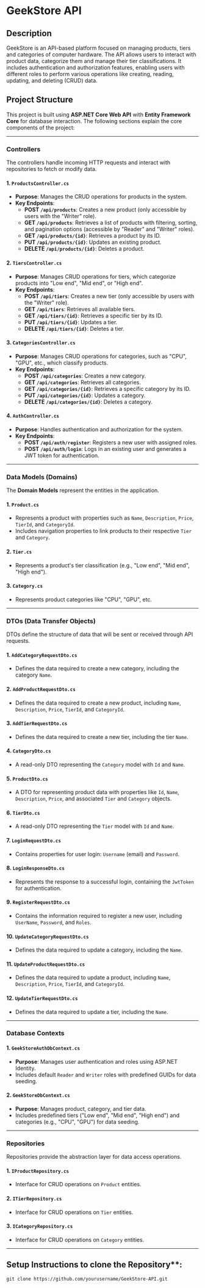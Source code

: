 # GeekStore API

## Description
GeekStore is an API-based platform focused on managing products, tiers and categories of computer hardware. The API allows users to interact with product data, categorize them and manage their tier classifications. It includes authentication and authorization features, enabling users with different roles to perform various operations like creating, reading, updating, and deleting (CRUD) data.

## Project Structure

This project is built using **ASP.NET Core Web API** with **Entity Framework Core** for database interaction. The following sections explain the core components of the project:

---

### **Controllers**

The controllers handle incoming HTTP requests and interact with repositories to fetch or modify data.

#### 1. `ProductsController.cs`
- **Purpose**: Manages the CRUD operations for products in the system.
- **Key Endpoints**:
  - **POST `/api/products`**: Creates a new product (only accessible by users with the "Writer" role).
  - **GET `/api/products`**: Retrieves a list of products with filtering, sorting, and pagination options (accessible by "Reader" and "Writer" roles).
  - **GET `/api/products/{id}`**: Retrieves a product by its ID.
  - **PUT `/api/products/{id}`**: Updates an existing product.
  - **DELETE `/api/products/{id}`**: Deletes a product.

#### 2. `TiersController.cs`
- **Purpose**: Manages CRUD operations for tiers, which categorize products into "Low end", "Mid end", or "High end".
- **Key Endpoints**:
  - **POST `/api/tiers`**: Creates a new tier (only accessible by users with the "Writer" role).
  - **GET `/api/tiers`**: Retrieves all available tiers.
  - **GET `/api/tiers/{id}`**: Retrieves a specific tier by its ID.
  - **PUT `/api/tiers/{id}`**: Updates a tier.
  - **DELETE `/api/tiers/{id}`**: Deletes a tier.

#### 3. `CategoriesController.cs`
- **Purpose**: Manages CRUD operations for categories, such as "CPU", "GPU", etc., which classify products.
- **Key Endpoints**:
  - **POST `/api/categories`**: Creates a new category.
  - **GET `/api/categories`**: Retrieves all categories.
  - **GET `/api/categories/{id}`**: Retrieves a specific category by its ID.
  - **PUT `/api/categories/{id}`**: Updates a category.
  - **DELETE `/api/categories/{id}`**: Deletes a category.

#### 4. `AuthController.cs`
- **Purpose**: Handles authentication and authorization for the system.
- **Key Endpoints**:
  - **POST `/api/auth/register`**: Registers a new user with assigned roles.
  - **POST `/api/auth/login`**: Logs in an existing user and generates a JWT token for authentication.

---

### **Data Models (Domains)**

The **Domain Models** represent the entities in the application.

#### 1. `Product.cs`
- Represents a product with properties such as `Name`, `Description`, `Price`, `TierId`, and `CategoryId`.
- Includes navigation properties to link products to their respective `Tier` and `Category`.

#### 2. `Tier.cs`
- Represents a product's tier classification (e.g., "Low end", "Mid end", "High end").

#### 3. `Category.cs`
- Represents product categories like "CPU", "GPU", etc.

---

### **DTOs (Data Transfer Objects)**

DTOs define the structure of data that will be sent or received through API requests.

#### 1. `AddCategoryRequestDto.cs`
- Defines the data required to create a new category, including the category `Name`.

#### 2. `AddProductRequestDto.cs`
- Defines the data required to create a new product, including `Name`, `Description`, `Price`, `TierId`, and `CategoryId`.

#### 3. `AddTierRequestDto.cs`
- Defines the data required to create a new tier, including the tier `Name`.

#### 4. `CategoryDto.cs`
- A read-only DTO representing the `Category` model with `Id` and `Name`.

#### 5. `ProductDto.cs`
- A DTO for representing product data with properties like `Id`, `Name`, `Description`, `Price`, and associated `Tier` and `Category` objects.

#### 6. `TierDto.cs`
- A read-only DTO representing the `Tier` model with `Id` and `Name`.

#### 7. `LoginRequestDto.cs`
- Contains properties for user login: `Username` (email) and `Password`.

#### 8. `LoginResponseDto.cs`
- Represents the response to a successful login, containing the `JwtToken` for authentication.

#### 9. `RegisterRequestDto.cs`
- Contains the information required to register a new user, including `UserName`, `Password`, and `Roles`.

#### 10. `UpdateCategoryRequestDto.cs`
- Defines the data required to update a category, including the `Name`.

#### 11. `UpdateProductRequestDto.cs`
- Defines the data required to update a product, including `Name`, `Description`, `Price`, `TierId`, and `CategoryId`.

#### 12. `UpdateTierRequestDto.cs`
- Defines the data required to update a tier, including the `Name`.

---

### **Database Contexts**

#### 1. `GeekStoreAuthDbContext.cs`
- **Purpose**: Manages user authentication and roles using ASP.NET Identity.
- Includes default `Reader` and `Writer` roles with predefined GUIDs for data seeding.

#### 2. `GeekStoreDbContext.cs`
- **Purpose**: Manages product, category, and tier data.
- Includes predefined tiers ("Low end", "Mid end", "High end") and categories (e.g., "CPU", "GPU") for data seeding.

---

### **Repositories**

Repositories provide the abstraction layer for data access operations.

#### 1. `IProductRepository.cs`
- Interface for CRUD operations on `Product` entities.

#### 2. `ITierRepository.cs`
- Interface for CRUD operations on `Tier` entities.

#### 3. `ICategoryRepository.cs`
- Interface for CRUD operations on `Category` entities.

---

## Setup Instructions to clone the Repository**:
   `git clone https://github.com/yourusername/GeekStore-API.git`
